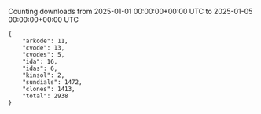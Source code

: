 
Counting downloads from 2025-01-01 00:00:00+00:00 UTC to 2025-01-05 00:00:00+00:00 UTC

```
{
    "arkode": 11,
    "cvode": 13,
    "cvodes": 5,
    "ida": 16,
    "idas": 6,
    "kinsol": 2,
    "sundials": 1472,
    "clones": 1413,
    "total": 2938
}
```
